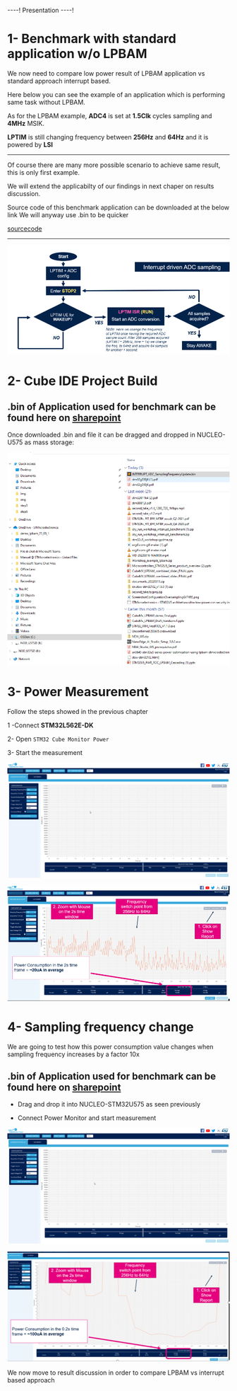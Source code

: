 ----!
Presentation
----!

# 1- Benchmark with standard application w/o LPBAM

We now need to compare low power result of LPBAM application vs standard approach interrupt based. 

Here below you can see the example of an application which is performing same task without LPBAM.

As for the LPBAM example, **ADC4** is set at **1.5Clk** cycles sampling and **4MHz** MSIK.

**LPTIM** is still changing frequency between **256Hz** and **64Hz** and it is powered by **LSI**

---

<ainfo>
Of course there are many more possible scenario to achieve same result, this is only first example.

We will extend the applicabilty of our findings in next chaper on results discussion.
</ainfo>

<p>

</p>


Source code of this benchmark application can be downloaded at the below link
We will anyway use .bin to be quicker

[sourcecode](https://stmicroelectronics.sharepoint.com/sites/EMEAMCD/Shared%20Documents/Forms/AllItems.aspx?id=%2Fsites%2FEMEAMCD%2FShared%20Documents%2F5%2E%20Promotion%2FWorkshops%2FSTM32U5%5Fworkshop%5F2022%2FMaterial%2FMaterial%5FLPBAM%5Fhandson%2Fttt%5Fworkshop%5Finterrupt%5Fexample%2Ezip&parent=%2Fsites%2FEMEAMCD%2FShared%20Documents%2F5%2E%20Promotion%2FWorkshops%2FSTM32U5%5Fworkshop%5F2022%2FMaterial%2FMaterial%5FLPBAM%5Fhandson)

---
![Cubemx start](./img/0700.png)


# 2- Cube IDE Project Build

## .bin of Application used for benchmark can be found here on [sharepoint](https://stmicroelectronics.sharepoint.com/sites/EMEAMCD/Shared%20Documents/Forms/AllItems.aspx?id=%2Fsites%2FEMEAMCD%2FShared%20Documents%2F5%2E%20Promotion%2FWorkshops%2FSTM32U5%5Fworkshop%5F2022%2FMaterial%2FMaterial%5FLPBAM%5Fhandson%2FINTERRUPT%5FADC%5FSamplingFrequencyUpdate%2Ebin&parent=%2Fsites%2FEMEAMCD%2FShared%20Documents%2F5%2E%20Promotion%2FWorkshops%2FSTM32U5%5Fworkshop%5F2022%2FMaterial%2FMaterial%5FLPBAM%5Fhandson)

Once downloaded .bin and file it can be dragged and dropped in NUCLEO-U575 as mass storage:


![Cubemx start](./img/0701.gif)

# 3- Power Measurement

Follow the steps showed in the previous chapter

1 -Connect **STM32L562E-DK** 

2- Open `STM32 Cube Monitor Power`

3- Start the measurement

![Cubemx start](./img/0704.gif)

![Cubemx start](./img/0702.png)

# 4- Sampling frequency change
We are going to test how this power consumption value changes when sampling frequency increases by a factor 10x

## .bin of Application used for benchmark can be found here on [sharepoint](https://stmicroelectronics.sharepoint.com/sites/EMEAMCD/Shared%20Documents/Forms/AllItems.aspx?id=%2Fsites%2FEMEAMCD%2FShared%20Documents%2F5%2E%20Promotion%2FWorkshops%2FSTM32U5%5Fworkshop%5F2022%2FMaterial%2FMaterial%5FLPBAM%5Fhandson%2FINTERRUPT%5FADC%5FSamplingFrequencyUpdate%5F10xsampling%2Ebin&parent=%2Fsites%2FEMEAMCD%2FShared%20Documents%2F5%2E%20Promotion%2FWorkshops%2FSTM32U5%5Fworkshop%5F2022%2FMaterial%2FMaterial%5FLPBAM%5Fhandson)


- Drag and drop it into NUCLEO-STM32U575 as seen previously

- Connect Power Monitor and start measurement

![Cubemx start](./img/0705.gif)

<p>

</p>

![Cubemx start](./img/0703.png)

<ainfo>
We now move to result discussion in order to compare LPBAM vs interrupt based approach
</ainfo>